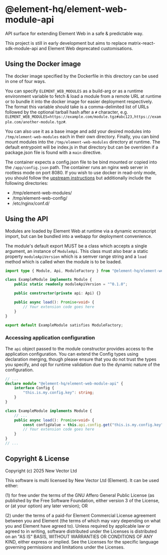 # @element-hq/element-web-module-api

API surface for extending Element Web in a safe & predictable way.

This project is still in early development but aims to replace matrix-react-sdk-module-api and Element Web deprecated customisations.

## Using the Docker image

The docker image specified by the Dockerfile in this directory can be used in one of four ways.

You can specify `ELEMENT_WEB_MODULES` as a build-arg or as a runtime environment variable to fetch & load a module
from a remote URL at runtime or to bundle it into the docker image for easier deployment respectively.
The format this variable should take is a comma-delimited list of URLs followed by the optional tarball hash after a `#` character, e.g.
`ELEMENT_WEB_MODULES=https://example.com/module.tgz#abc123,https://example.com/another-module.tgz#`.

You can also use it as a base image and add your desired modules into `/tmp/element-web-modules` each in their own directory.
Finally, you can bind mount modules into the `/tmp/element-web-modules` directory at runtime.
The default entrypoint will be index.js in that directory but can be overriden if a package.json file is found with a `main` directive.

The container expects a config.json file to be bind mounted or copied into the `/app/config.json` path.
The container runs an nginx web server in rootless mode on port 8080.
If you wish to use docker in read-only mode, you should follow the [upstream instructions](https://hub.docker.com/_/nginx#:~:text=Running%20nginx%20in%20read%2Donly%20mode)
but additionally include the following directories:

- /tmp/element-web-modules/
- /tmp/element-web-config/
- /etc/nginx/conf.d/

## Using the API

Modules are loaded by Element Web at runtime via a dynamic ecmascript import, but can be bundled into a webapp for deployment convenience.

The module's default export MUST be a class which accepts a single argument, an instance of `ModuleApi`.
This class must also bear a static property `moduleApiVersion` which is a semver range string
and a `load` method which is called when the module is to be loaded.

```typescript
import type { Module, Api, ModuleFactory } from "@element-hq/element-web-module-api";

class ExampleModule implements Module {
    public static readonly moduleApiVersion = "^0.1.0";

    public constructor(private api: Api) {}

    public async load(): Promise<void> {
        // Your extension code goes here
    }
}

export default ExampleModule satisfies ModuleFactory;
```

### Accessing application configuration

The `api` object passed to the module constructor provides access to the application configuration.
You can extend the Config types using declaration merging, though please ensure that you do not trust the types you specify,
and opt for runtime validation due to the dynamic nature of the configuration.

```typescript
// ...
declare module "@element-hq/element-web-module-api" {
    interface Config {
        "this.is.my.config.key": string;
    }
}

class ExampleModule implements Module {
    // ...
    public async load(): Promise<void> {
        const configValue = this.api.config.get("this.is.my.config.key");
        // Your extension code goes here
    }
}
// ...
```

## Copyright & License

Copyright (c) 2025 New Vector Ltd

This software is multi licensed by New Vector Ltd (Element). It can be used either:

(1) for free under the terms of the GNU Affero General Public License (as published by the Free Software Foundation, either version 3 of the License, or (at your option) any later version); OR

(2) under the terms of a paid-for Element Commercial License agreement between you and Element (the terms of which may vary depending on what you and Element have agreed to).
Unless required by applicable law or agreed to in writing, software distributed under the Licenses is distributed on an "AS IS" BASIS, WITHOUT WARRANTIES OR CONDITIONS OF ANY KIND, either express or implied. See the Licenses for the specific language governing permissions and limitations under the Licenses.
